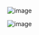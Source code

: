 ![image](https://github.com/kof123w/MyGame/assets/40864999/f8a67d2f-4643-4d8b-b5da-ace59b95a404)

![image](https://github.com/kof123w/MyGame/assets/40864999/99661c57-3dbc-41c6-ba06-23eeb30dd71e)


